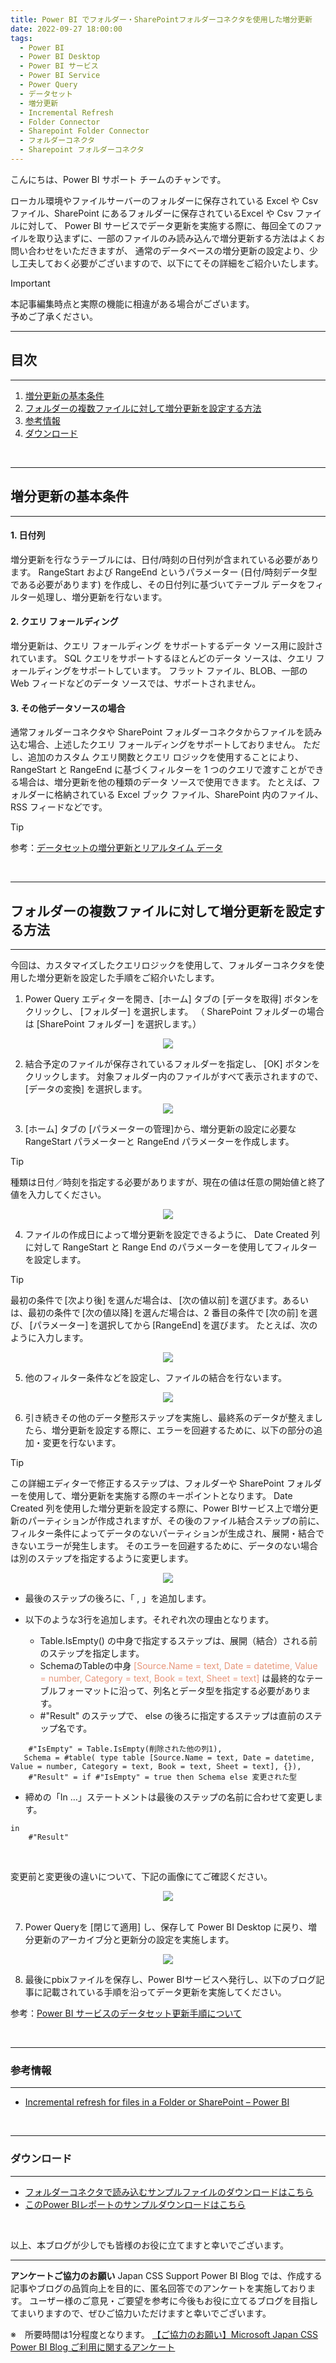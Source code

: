 ```yaml
---
title: Power BI でフォルダー・SharePointフォルダーコネクタを使用した増分更新
date: 2022-09-27 18:00:00 
tags:
  - Power BI
  - Power BI Desktop
  - Power BI サービス
  - Power BI Service
  - Power Query
  - データセット
  - 増分更新
  - Incremental Refresh
  - Folder Connector
  - Sharepoint Folder Connector
  - フォルダーコネクタ
  - Sharepoint フォルダーコネクタ
---
```


こんにちは、Power BI サポート チームのチャンです。   

ローカル環境やファイルサーバーのフォルダーに保存されている Excel や Csv ファイル、SharePoint にあるフォルダーに保存されているExcel や Csv ファイルに対して、 Power BI サービスでデータ更新を実施する際に、毎回全てのファイルを取り込まずに、一部のファイルのみ読み込んで増分更新する方法はよくお問い合わせをいただきますが、
通常のデータベースの増分更新の設定より、少し工夫しておく必要がございますので、以下にてその詳細をご紹介いたします。

<!-- more -->


> [!IMPORTANT]  
> 本記事編集時点と実際の機能に相違がある場合がございます。  
> 予めご了承ください。


---
## 目次
---
1. [増分更新の基本条件](#増分更新の基本条件)
2. [フォルダーの複数ファイルに対して増分更新を設定する方法](#フォルダーの複数ファイルに対して増分更新を設定する方法)
3. [参考情報](#参考情報)
4. [ダウンロード](#ダウンロード)
</br>

---
## 増分更新の基本条件
---

#### 1. 日付列
増分更新を行なうテーブルには、日付/時刻の日付列が含まれている必要があります。 RangeStart および RangeEnd というパラメーター (日付/時刻データ型である必要があります) を作成し、その日付列に基づいてテーブル データをフィルター処理し、増分更新を行ないます。 

#### 2. クエリ フォールディング
増分更新は、クエリ フォールディング をサポートするデータ ソース用に設計されています。 SQL クエリをサポートするほとんどのデータ ソースは、クエリ フォールディングをサポートしています。 フラット ファイル、BLOB、一部の Web フィードなどのデータ ソースでは、サポートされません。

#### 3. その他データソースの場合
通常フォルダーコネクタや SharePoint フォルダーコネクタからファイルを読み込む場合、上述したクエリ フォールディングをサポートしておりません。
ただし、追加のカスタム クエリ関数とクエリ ロジックを使用することにより、RangeStart と RangeEnd に基づくフィルターを 1 つのクエリで渡すことができる場合は、増分更新を他の種類のデータ ソースで使用できます。 たとえば、フォルダーに格納されている Excel ブック ファイル、SharePoint 内のファイル、RSS フィードなどです。 

> [!TIP]
> 参考：[データセットの増分更新とリアルタイム データ](https://learn.microsoft.com/ja-jp/power-bi/connect-data/incremental-refresh-overview#requirements)

</br>

---
## フォルダーの複数ファイルに対して増分更新を設定する方法
---

今回は、カスタマイズしたクエリロジックを使用して、フォルダーコネクタを使用した増分更新を設定した手順をご紹介いたします。

1. Power Query エディターを開き、[ホーム] タブの [データを取得] ボタンをクリックし、 [フォルダー] を選択します。
（ SharePoint フォルダーの場合は [SharePoint フォルダー] を選択します。）

<div align="center">
<img src="1.png">
</div>


2. 結合予定のファイルが保存されているフォルダーを指定し、 [OK] ボタンをクリックします。
対象フォルダー内のファイルがすべて表示されますので、 [データの変換] を選択します。

<div align="center">
<img src="2.png">
</div>


3. [ホーム] タブの [パラメーターの管理]から、増分更新の設定に必要な RangeStart パラメーターと RangeEnd パラメーターを作成します。

> [!TIP]
> 種類は日付／時刻を指定する必要がありますが、現在の値は任意の開始値と終了値を入力してください。

<div align="center">
<img src="3.png">
</div>

4. ファイルの作成日によって増分更新を設定できるように、 Date Created 列に対して RangeStart と Range End のパラメーターを使用してフィルターを設定します。

> [!TIP]
> 最初の条件で [次より後] を選んだ場合は、 [次の値以前] を選びます。あるいは、最初の条件で [次の値以降] を選んだ場合は、2 番目の条件で [次の前] を選び、 [パラメーター] を選択してから [RangeEnd] を選びます。 たとえば、次のように入力します。 

<div align="center">
<img src="4.png">
</div>


5. 他のフィルター条件などを設定し、ファイルの結合を行ないます。

<div align="center">
<img src="5.png">
</div>


6. 引き続きその他のデータ整形ステップを実施し、最終系のデータが整えましたら、増分更新を設定する際に、エラーを回避するために、以下の部分の追加・変更を行ないます。

> [!TIP]
> この詳細エディターで修正するステップは、フォルダーや SharePoint フォルダーを使用して、増分更新を実施する際のキーポイントとなります。
> Date Created 列を使用した増分更新を設定する際に、Power BIサービス上で増分更新のパーティションが作成されますが、その後のファイル結合ステップの前に、フィルター条件によってデータのないパーティションが生成され、展開・結合できないエラーが発生します。
> そのエラーを回避するために、データのない場合は別のステップを指定するように変更します。

<div align="center">
<img src="6-1.png">
</div>

- 最後のステップの後ろに、「 , 」を追加します。

- 以下のような3行を追加します。それぞれ次の理由となります。
  - Table.IsEmpty() の中身で指定するステップは、展開（結合）される前のステップを指定します。
  - SchemaのTableの中身<font color="DarkSalmon"> [Source.Name = text, Date = datetime, Value = number, Category = text, Book = text, Sheet = text] </font>は最終的なテーブルフォーマットに沿って、列名とデータ型を指定する必要があります。
  - #"Result" のステップで、 else の後ろに指定するステップは直前のステップ名です。

```
    #"IsEmpty" = Table.IsEmpty(削除された他の列1),
   Schema = #table( type table [Source.Name = text, Date = datetime, Value = number, Category = text, Book = text, Sheet = text], {}),
    #"Result" = if #"IsEmpty" = true then Schema else 変更された型
```

- 締めの「In …」ステートメントは最後のステップの名前に合わせて変更します。

```
in
    #"Result"

```

</br>

変更前と変更後の違いについて、下記の画像にてご確認ください。

<div align="center">
<img src="6-2.png">
</div>


</br>

7. Power Queryを [閉じて適用] し、保存して Power BI Desktop に戻り、増分更新のアーカイブ分と更新分の設定を実施します。

<div align="center">
<img src="7.png">
</div>

8. 最後にpbixファイルを保存し、Power BIサービスへ発行し、以下のブログ記事に記載されている手順を沿ってデータ更新を実施してください。

参考：[Power BI サービスのデータセット更新手順について](https://jpbap-sqlbi.github.io/blog/powerbi/pbi_refresh_settings/)

</br>

---
### 参考情報
---
-  [Incremental refresh for files in a Folder or SharePoint – Power BI](https://www.thepoweruser.com/2020/01/19/incremental-refresh-for-files-in-a-folder-or-sharepoint-power-bi/)

</br>

---
### ダウンロード
---

- [フォルダーコネクタで読み込むサンプルファイルのダウンロードはこちら](Incremental.zip)
- [このPower BIレポートのサンプルダウンロードはこちら](Folder_Incremental.pbix)

</br>


以上、本ブログが少しでも皆様のお役に立てますと幸いでございます。

---

**アンケートご協力のお願い**
Japan CSS Support Power BI Blog では、作成する記事やブログの品質向上を目的に、匿名回答でのアンケートを実施しております。
ユーザー様のご意見・ご要望を参考に今後もお役に立てるブログを目指してまいりますので、ぜひご協力いただけますと幸いでございます。 

※　所要時間は1分程度となります。
[【ご協力のお願い】Microsoft Japan CSS Power BI Blog ご利用に関するアンケート](https://jpbap-sqlbi.github.io/blog/powerbi/pbi_blogsurvey2022/)
